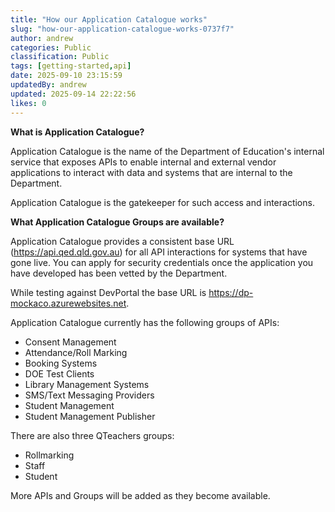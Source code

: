 ```yaml
---
title: "How our Application Catalogue works"
slug: "how-our-application-catalogue-works-0737f7"
author: andrew
categories: Public
classification: Public
tags: [getting-started,api]
date: 2025-09-10 23:15:59 
updatedBy: andrew
updated: 2025-09-14 22:22:56 
likes: 0
---
```


**What is Application Catalogue?**

Application Catalogue is the name of the Department of Education's internal service that exposes APIs to enable internal and external vendor applications to interact with data and systems that are internal to the Department.

Application Catalogue is the gatekeeper for such access and interactions.

**What Application Catalogue Groups are available?**

Application Catalogue provides a consistent base URL (https://api.qed.qld.gov.au) for all API interactions for systems that have gone live. You can apply for security credentials once the application you have developed has been vetted by the Department.

While testing against DevPortal the base URL is https://dp-mockaco.azurewebsites.net.

Application Catalogue currently has the following groups of APIs:

* Consent Management
* Attendance/Roll Marking
* Booking Systems
* DOE Test Clients
* Library Management Systems
* SMS/Text Messaging Providers
* Student Management
* Student Management Publisher

There are also three QTeachers groups:

* Rollmarking
* Staff
* Student

More APIs and Groups will be added as they become available.